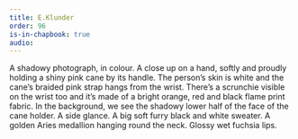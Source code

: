 ```yaml
---
title: E.Klunder
order: 96
is-in-chapbook: true
audio: 
---
```

A shadowy photograph, in colour. A close up on a hand, softly and proudly holding a shiny pink cane by its handle. The person’s skin is white and the cane’s braided pink strap hangs from the wrist. There’s a scrunchie visible on the wrist too and it’s made of a bright orange, red and black flame print fabric. In the background, we see the shadowy lower half of the face of the cane holder. A side glance. A big soft furry black and white sweater. A golden Aries medallion hanging round the neck. Glossy wet fuchsia lips.
